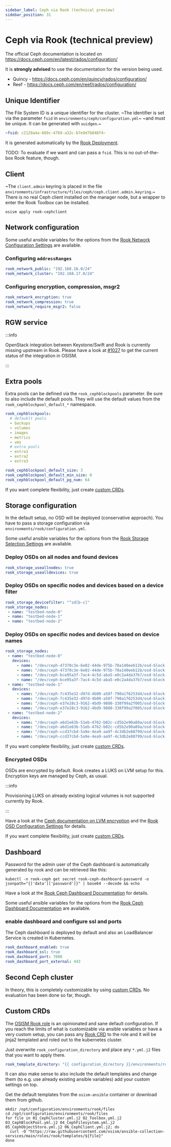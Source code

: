 ```yaml
---
sidebar_label: Ceph via Rook (technical preview)
sidebar_position: 31
---
```


# Ceph via Rook (technical preview)

The official Ceph documentation is located on https://docs.ceph.com/en/latest/rados/configuration/

It is **strongly advised** to use the documentation for the version being used.

* Quincy - https://docs.ceph.com/en/quincy/rados/configuration/
* Reef - https://docs.ceph.com/en/reef/rados/configuration/


## Unique Identifier

The File System ID is a unique identifier for the cluster.
~The identifier is set via the parameter `fsid` in `environments/ceph/configuration.yml`~
~and must be unique. It can be generated with `uuidgen`.~

```yaml title="environments/ceph/configuration.yml"
~fsid: c2120a4a-669c-4769-a32c-b7e9d7b848f4~
```

It is generated automatically by the [Rook Deployment](../deploy-guide/services/rook.md).

TODO: To evaluate if we want and can pass a `fsid`. This is no out-of-the-box Rook feature, though.


## Client

~The `client.admin` keyring is placed in the file `environments/infrastructure/files/ceph/ceph.client.admin.keyring`.~
There is no real Ceph client installed on the manager node, but a wrapper to enter the Rook Toolbox can be installed.

```
osism apply rook-cephclient
```


## Network configuration

Some useful ansible variables for the options from the [Rook Network Configuration Settings](https://rook.io/docs/rook/latest-release/CRDs/Cluster/ceph-cluster-crd/?h=#network-configuration-settings) are available.

### Configuring `addressRanges`

```yaml title="environments/ceph/configuration.yml"
rook_network_public: "192.168.16.0/24"
rook_network_cluster: "192.168.17.0/24"
```

### Configuring encryption, compression, msgr2

```yaml title="environments/ceph/configuration.yml"
rook_network_encryption: true
rook_network_compression: true
rook_network_require_msgr2: false
```


## RGW service

:::info

OpenStack integration between Keystone/Swift and Rook is currently missing upstream in Rook. Please have a look at [#1027](https://github.com/orgs/SovereignCloudStack/projects/18/views/1?layout=board&pane=issue&itemId=63889060) to get the current status of the integration in OSISM.

:::


## Extra pools

Extra pools can be defined via the `rook_cephblockpools` parameter. Be sure to also include the default pools.
They will use the default values from the `rook_cephblockpool_default_*` namespace.

```yaml title="environments/rook/configuration.yml"
rook_cephblockpools:
  # defauklt pools
  - backups
  - volumes
  - images
  - metrics
  - vms
  # extra pools
  - extra1
  - extra2
  - extra3

rook_cephblockpool_default_size: 3
rook_cephblockpool_default_min_size: 0
rook_cephblockpool_default_pg_num: 64
```

If you want complete flexibility, just create [custom CRDs](#custom-crds).


## Storage configuration

In the default setup, no OSD will be deployed (conservative approach). You have to pass a storage configuration via `environments/rook/configuration.yml`.

Some useful ansible variables for the options from the [Rook Storage Selection Settings](https://rook.io/docs/rook/latest-release/CRDs/Cluster/ceph-cluster-crd/#storage-selection-settings) are available.

### Deploy OSDs on all nodes and found devices

```yaml title="environments/rook/configuration.yml"
rook_storage_useallnodes: true
rook_storage_usealldevices: true
```

### Deploy OSDs on specific nodes and devices based on a device filter

```yaml title="environments/rook/configuration.yml"
rook_storage_devicefilter: "^sd[b-c]"
rook_storage_nodes:
 - name: "testbed-node-0"
 - name: "testbed-node-1"
 - name: "testbed-node-2"
```

### Deploy OSDs on specific nodes and devices based on device names

```yaml title="environments/rook/configuration.yml"
rook_storage_nodes:
 - name: "testbed-node-0"
   devices:
     - name: "/dev/ceph-47370c3e-6e02-44de-975b-78a140eeb12b/osd-block-59992a8e-6d8f-4eaf-ad96-1ef9b59aceba"
     - name: "/dev/ceph-47370c3e-6e02-44de-975b-78a140eeb12b/osd-block-863e836c-b6d1-4ce6-8330-066866f5b000"
     - name: "/dev/ceph-bce95a3f-7ac4-4c5d-aba5-e0c2a4da37b7/osd-block-3622b95b-b247-4fc1-8334-e51a38045c60"
     - name: "/dev/ceph-bce95a3f-7ac4-4c5d-aba5-e0c2a4da37b7/osd-block-c9fda146-038c-4b49-9d6b-75935cfa99e2"
 - name: "testbed-node-1"
   devices:
     - name: "/dev/ceph-7c435e32-d97d-4b00-a58f-790a1f6253d4/osd-block-cfdfc2e8-3897-4ad0-8f6b-6d528efc4c53"
     - name: "/dev/ceph-7c435e32-d97d-4b00-a58f-790a1f6253d4/osd-block-e0a9cd56-3735-4550-b40d-8c9f36568d66"
     - name: "/dev/ceph-e37e28c3-9162-4bd9-9880-330f99a2f005/osd-block-07bb3f04-259e-4c3c-a75c-8881476b96b4"
     - name: "/dev/ceph-e37e28c3-9162-4bd9-9880-330f99a2f005/osd-block-d33ffe11-3bdc-43aa-94c7-35ad5d2f8e26"
 - name: "testbed-node-2"
   devices:
     - name: "/dev/ceph-a6d1e63b-51eb-4762-b02c-cd5b2e90a89a/osd-block-800a028c-d9bb-4f2b-96b7-38cdd482d044"
     - name: "/dev/ceph-a6d1e63b-51eb-4762-b02c-cd5b2e90a89a/osd-block-a8e0ad59-0fa5-45e4-a3a5-ae4502a300d1"
     - name: "/dev/ceph-ccd37cbd-5a9e-4ea9-aa9f-4c3db2e88799/osd-block-65f2fd93-4f83-4641-958c-e96e1b7ddc4c"
     - name: "/dev/ceph-ccd37cbd-5a9e-4ea9-aa9f-4c3db2e88799/osd-block-c532ce2b-2a9c-45f0-ad40-545d50ffb333"
```

If you want complete flexibility, just create [custom CRDs](#custom-crds).

### Encrypted OSDs

OSDs are encrypted by default. Rook creates a LUKS on LVM setup for this. Encryption keys are managed by Ceph, as usual.

:::info

Provisioning LUKS on already existing logical volumes is not supported currently by Rook.

:::

Have a look at the [Ceph documentation on LVM encryption](https://docs.ceph.com/en/latest/ceph-volume/lvm/encryption/) and the [Rook OSD Configuration Settings](https://rook.io/docs/rook/latest-release/CRDs/Cluster/ceph-cluster-crd/?h=#osd-configuration-settings) for details.

If you want complete flexibility, just create [custom CRDs](#custom-crds).

## Dashboard

Password for the admin user of the Ceph dashboard is automatically generated by rook and can be retrieved like this:

```
kubectl -n rook-ceph get secret rook-ceph-dashboard-password -o jsonpath="{['data']['password']}" | base64 --decode && echo
```

Have a look at the [Rook Ceph Dashboard Documentation](https://rook.io/docs/rook/latest-release/Storage-Configuration/Monitoring/ceph-dashboard/) for details.

Some useful ansible variables for the options from the [Rook Ceph Dashboard Documentation](https://rook.io/docs/rook/latest-release/Storage-Configuration/Monitoring/ceph-dashboard/) are available.

### enable dashboard and configure ssl and ports

The Ceph dashboard is deployed by default and also an LoadBalancer Service is created in Kubernetes.

```yaml title="environments/ceph/configuration.yml"
rook_dashboard_enabled: true
rook_dashboard_ssl: true
rook_dashboard_port: 7000
rook_dashboard_port_external: 443
```

## Second Ceph cluster

In theory, this is completely customizable by using [custom CRDs](#custom-crds). No evaluation has been done so far, though.

## Custom CRDs

The [OSISM Rook role](https://github.com/osism/ansible-collection-services/tree/main/roles/rook) is an opinionated and sane default configuration. If you reach the limits of what is customizable via ansible variables or have a very custom setup, you can pass any [Rook CRD](https://rook.io/docs/rook/latest-release/CRDs/specification/) to the role and it will be jinja2 templated and roled out to the kubernetes cluster.

Just overwrite `rook_configuration_directory` and place any `*.yml.j2` files that you want to apply there.

```yaml title="environments/ceph/configuration.yml"
rook_template_directory: "{{ configuration_directory }}/environments/rook/files"
```

It can also make sense to also include the default templates and change them (to e.g. use already existing ansible variables) add your custom settings on top.

Get the default templates from the `osism-ansible` container or download them from github.

```
mkdir /opt/configuration/environments/rook/files
cd /opt/configuration/environments/rook/files
for file in 01_CephCluster.yml.j2 02_Toolbox.yml.j2 03_CephBlockPool.yml.j2 04_CephFilesystem.yml.j2 05_CephObjectStore.yml.j2 06_CephClient.yml.j2; do
  curl -O "https://raw.githubusercontent.com/osism/ansible-collection-services/main/roles/rook/templates/${file}"
done
```
